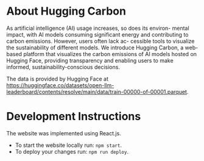 # About Hugging Carbon

As artificial intelligence (AI) usage increases, so does its environ-
mental impact, with AI models consuming significant energy and
contributing to carbon emissions. However, users often lack ac-
cessible tools to visualize the sustainability of different models.
We introduce Hugging Carbon, a web-based platform that
visualizes the carbon emissions of AI models hosted on Hugging
Face, providing transparency and enabling users to make informed,
sustainability-conscious decisions.

The data is provided by Hugging Face at https://huggingface.co/datasets/open-llm-leaderboard/contents/resolve/main/data/train-00000-of-00001.parquet.

# Development Instructions

The website was implemented using React.js.

- To start the website locally run: `npm start`.
- To deploy your changes run: `npm run deploy`.
